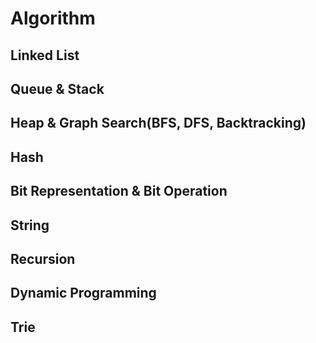 # Algorithm

## Linked List
## Queue & Stack
## Heap & Graph Search(BFS, DFS, Backtracking)
## Hash
## Bit Representation & Bit Operation
## String
## Recursion
## Dynamic Programming
## Trie
